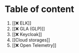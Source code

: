 # Table of content
1. [[❌ ELK]]
2. [[❌ GLA (GLP)]]
3. [[❌ Keycloak]]
4. [[Cloud storages]]
5. [[❌ Open Telemetry]]